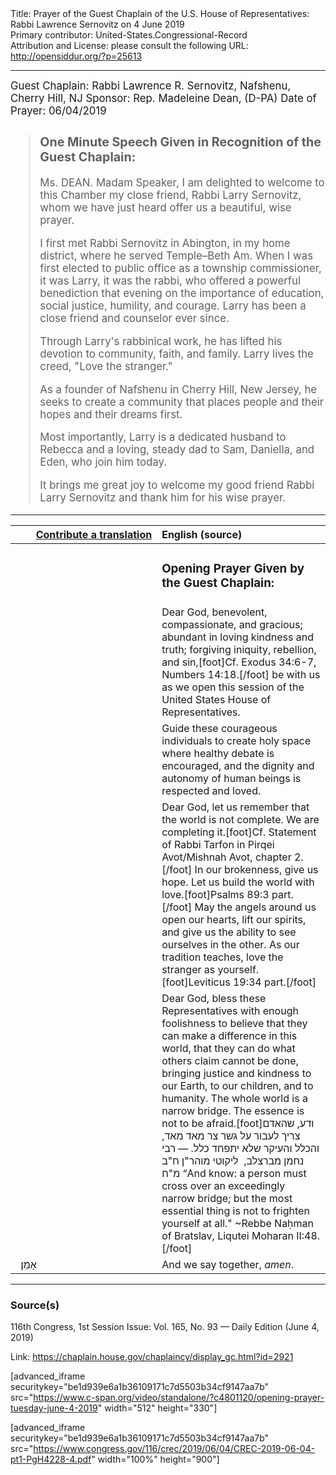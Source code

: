 <html>
<head></head>
<body>
Title: Prayer of the Guest Chaplain of the U.S. House of Representatives: Rabbi Lawrence Sernovitz on 4 June 2019<br />
Primary contributor: United-States.Congressional-Record<br />
Attribution and License: please consult the following URL: <a href="http://opensiddur.org/?p=25613">http://opensiddur.org/?p=25613</a>
<p />
<hr />

<div class="english" style="font-size:1.2em;">
Guest Chaplain: Rabbi Lawrence R. Sernovitz, Nafshenu, Cherry Hill, NJ
Sponsor: Rep. Madeleine Dean, (D-PA)
Date of Prayer: 06/04/2019

<blockquote>
<h3>One Minute Speech Given in Recognition of the Guest Chaplain:</h3>

Ms. DEAN. Madam Speaker, I am delighted to welcome to this Chamber my close friend, Rabbi Larry Sernovitz, whom we have just heard offer us a beautiful, wise prayer.

I first met Rabbi Sernovitz in Abington, in my home district, where he served Temple–Beth Am. When I was first elected to public office as a township commissioner, it was Larry, it was the rabbi, who offered a powerful benediction that evening on the importance of education, social justice, humility, and courage. Larry has been a close friend and counselor ever since.

Through Larry's rabbinical work, he has lifted his devotion to community, faith, and family. Larry lives the creed, "Love the stranger."

As a founder of Nafshenu in Cherry Hill, New Jersey, he seeks to create a community that places people and their hopes and their dreams first.

Most importantly, Larry is a dedicated husband to Rebecca and a loving, steady dad to Sam, Daniella, and Eden, who join him today.

It brings me great joy to welcome my good friend Rabbi Larry Sernovitz and thank him for his wise prayer.
</blockquote>
</div>

<hr />

<table style="margin-left: auto;margin-right: auto;" class="draggable">
<thead><tr><th id="x" style="text-align: right;"><a href="/contributing/upload/">Contribute a translation</a></th><th style="text-align: left;">English (source)</th></tr></thead>
<tbody>
<tr><td style="vertical-align:top;" width="46%">
<div class="liturgy"><span lang="he">

</span></div></td>
 
<td style="vertical-align:top;" width="53%">
<div class="english">
<h3>Opening Prayer Given by the Guest Chaplain:</h3>
</div></td></tr>


<tr><td style="vertical-align:top;" width="46%">
<div class="liturgy"><span lang="he">

</span></div></td>
 
<td style="vertical-align:top;" width="53%">
<div class="english">
Dear God, 
benevolent, compassionate, and gracious; 
abundant in loving kindness and truth; 
forgiving iniquity, rebellion, and sin,[foot]Cf. Exodus 34:6-7, Numbers 14:18.[/foot]
be with us as we open this session 
of the United States House of Representatives. 
</div></td></tr>


<tr><td style="vertical-align:top;" width="46%">
<div class="liturgy"><span lang="he">

</span></div></td>
 
<td style="vertical-align:top;" width="53%">
<div class="english">
Guide these courageous individuals 
to create holy space 
where healthy debate is encouraged, 
and the dignity 
and autonomy of human beings 
is respected 
and loved.
</div></td></tr>


<tr><td style="vertical-align:top;" width="46%">
<div class="liturgy"><span lang="he">

</span></div></td>
 
<td style="vertical-align:top;" width="53%">
<div class="english">
Dear God, 
let us remember that the world is not complete. 
We are completing it.[foot]Cf. Statement of Rabbi Tarfon in Pirqei Avot/Mishnah Avot, chapter 2.[/foot] 
In our brokenness, give us hope. 
Let us build the world with love.[foot]Psalms 89:3 part.[/foot] 
May the angels around us 
open our hearts, 
lift our spirits, 
and give us the ability 
to see ourselves in the other. 
As our tradition teaches, 
love the stranger as yourself.[foot]Leviticus 19:34 part.[/foot]
</div></td></tr>


<tr><td style="vertical-align:top;" width="46%">
<div class="liturgy"><span lang="he">

</span></div></td>
 
<td style="vertical-align:top;" width="53%">
<div class="english">
Dear God, 
bless these Representatives with enough foolishness 
to believe that they can make a difference in this world, 
that they can do what others claim cannot be done, 
bringing justice 
and kindness 
to our Earth, 
to our children, 
and to humanity. 
The whole world is a narrow bridge. 
The essence is not to be afraid.[foot]<span class="hebrew">ודע,‏ שהאדם צריך לעבור על גשר צר מאד מאד,‏ והכלל והעיקר שלא יתפחד כלל.‏ — רבי נחמן מברצלב, ‏ ליקוטי מוהר"ן ח"ב מ"ח</span> “And know: a person must cross over an exceedingly narrow bridge; but the most essential thing is not to frighten yourself at all." ~Rebbe Naḥman of Bratslav, Liqutei Moharan II:48.[/foot]
</div></td></tr>


<tr><td style="vertical-align:top;" width="46%">
<div class="liturgy"><span lang="he">
&nbsp;
אָמֵן׃
</span></div></td>
 
<td style="vertical-align:top;" width="53%">
<div class="english">
And we say together, 
<em>amen</em>.
</div></td></tr>
</tbody></table>

<hr />

<h3>Source(s)</h3>

116th Congress, 1st Session
Issue: Vol. 165, No. 93 — Daily Edition (June 4, 2019)

Link: <a href="https://chaplain.house.gov/chaplaincy/display_gc.html?id=2921">https://chaplain.house.gov/chaplaincy/display_gc.html?id=2921</a>

[advanced_iframe securitykey="be1d939e6a1b36109171c7d5503b34cf9147aa7b" src="https://www.c-span.org/video/standalone/?c4801120/opening-prayer-tuesday-june-4-2019" width="512" height="330"]

[advanced_iframe securitykey="be1d939e6a1b36109171c7d5503b34cf9147aa7b" src="https://www.congress.gov/116/crec/2019/06/04/CREC-2019-06-04-pt1-PgH4228-4.pdf" width="100%" height="900"]
</body>
</html>